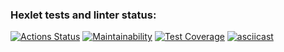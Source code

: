 ### Hexlet tests and linter status:
[![Actions Status](https://github.com/scatter27-lab/python-project-50/actions/workflows/hexlet-check.yml/badge.svg)](https://github.com/scatter27-lab/python-project-50/actions)
[![Maintainability](https://api.codeclimate.com/v1/badges/74fc090e55fd2dbc9e48/maintainability)](https://codeclimate.com/github/scatter27-lab/python-project-50/maintainability)
[![Test Coverage](https://api.codeclimate.com/v1/badges/74fc090e55fd2dbc9e48/test_coverage)](https://codeclimate.com/github/scatter27-lab/python-project-50/test_coverage)
[![asciicast](https://asciinema.org/a/ZwgTfCHYS3VyQoONi7tU7cNMp.svg)](https://asciinema.org/a/ZwgTfCHYS3VyQoONi7tU7cNMp)


